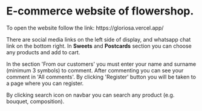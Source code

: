 <h1> E-commerce website of flowershop. </h1>
To open the website follow the link: https://gloriosa.vercel.app/

There are social media links on the left side of display, and whatsapp chat link on the bottom right.
In <b>Sweets</b> and <b>Postcards</b> section you can choose any products and add to cart.

In the section 'From our customers' you must enter your name and surname (minimum 3 symbols) to comment. After commenting you can see your comment in 'All comments'.
By clicking 'Register' button you will be taken to a page where you can register.

By clicking search icon on navbar you can search any product (e.g. bouquet, composition).

